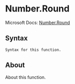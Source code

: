 ---
---

# Number.Round

Microsoft Docs: [Number.Round](https://docs.microsoft.com/en-us/powerquery-m/number-round)

## Syntax

```
Syntax for this function.
```

## About

About this function.

